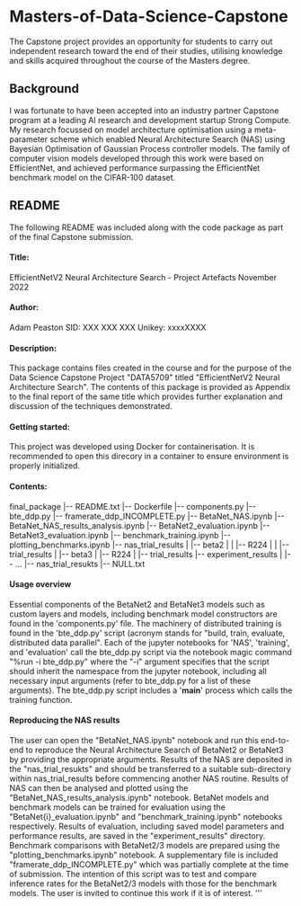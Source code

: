 # Masters-of-Data-Science-Capstone
The Capstone project provides an opportunity for students to carry out independent research toward the end of their studies, utilising knowledge and skills acquired throughout the course of the Masters degree.

## Background
I was fortunate to have been accepted into an industry partner Capstone program at a leading AI research and development startup Strong Compute. My research focussed on model architecture optimisation using a meta-parameter scheme which enabled Neural Architecture Search (NAS) using Bayesian Optimisation of Gaussian Process controller models. The family of computer vision models developed through this work were based on EfficientNet, and achieved performance surpassing the EfficientNet benchmark model on the CIFAR-100 dataset.

## README
The following README was included along with the code package as part of the final Capstone submission.

#### Title: 
EfficientNetV2 Neural Architecture Search - Project Artefacts
November 2022

#### Author:
Adam Peaston
SID: XXX XXX XXX
Unikey: xxxxXXXX

#### Description:
This package contains files created in the course and for the purpose of the Data Science Capstone Project "DATA5709" titled "EfficientNetV2 Neural Architecture Search".
The contents of this package is provided as Appendix to the final report of the same title which provides further explanation and discussion of the techniques demonstrated.

#### Getting started:
This project was developed using Docker for containerisation. It is recommended to open this direcory in a container to ensure environment is properly initialized.

#### Contents:
final_package
|-- README.txt
|-- Dockerfile
|-- components.py
|-- bte_ddp.py
|-- framerate_ddp_INCOMPLETE.py
|-- BetaNet_NAS.ipynb
|-- BetaNet_NAS_results_analysis.ipynb
|-- BetaNet2_evaluation.ipynb
|-- BetaNet3_evaluation.ipynb
|-- benchmark_training.ipynb
|-- plotting_benchmarks.ipynb
|-- nas_trial_results
|	|-- beta2
|	|	|-- R224
|	|		|-- trial_results
|	|-- beta3
|		|-- R224
|			|-- trial_results
|-- experiment_results
|	|-- ...
|-- nas_trial_resukts
	|-- NULL.txt

#### Usage overview
Essential components of the BetaNet2 and BetaNet3 models such as custom layers and models, including benchmark model constructors are found in the 'components.py' file.
The machinery of distributed training is found in the 'bte_ddp.py' script (acronym stands for "build, train, evaluate, distributed data parallel".
Each of the jupyter notebooks for 'NAS', 'training', and 'evaluation' call the bte_ddp.py script via the notebook magic command "%run -i bte_ddp.py" where the "-i" argument
specifies that the script should inherit the namespace from the jupyter notebook, including all necessary input arguments (refer to bte_ddp.py for a list of these arguments).
The bte_ddp.py script includes a '__main__' process which calls the training function.

#### Reproducing the NAS results
The user can open the "BetaNet_NAS.ipynb" notebook and run this end-to-end to reproduce the Neural Architecture Search of BetaNet2 or BetaNet3 by providing the appropriate arguments.
Results of the NAS are deposited in the "nas_trial_resukts" and should be transferred to a suitable sub-directory within nas_trial_results before commencing another NAS routine.
Results of NAS can then be analysed and plotted using the "BetaNet_NAS_results_analysis.ipynb" notebook.
BetaNet models and benchmark models can be trained for evaluation using the "BetaNet{i}_evaluation.ipynb" and "benchmark_training.ipynb" notebooks respectively.
Results of evaluation, including saved model parameters and performance results, are saved in the "experiment_results" directory.
Benchmark comparisons with BetaNet2/3 models are prepared using the "plotting_benchmarks.ipynb" notebook.
A supplementary file is included "framerate_ddp_INCOMPLETE.py" which was partially complete at the time of submission. The intention of this script was to test and compare inference
rates for the BetaNet2/3 models with those for the benchmark models. The user is invited to continue this work if it is of interest.
'''
